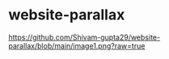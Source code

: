 # website-parallax
https://github.com/Shivam-gupta29/website-parallax/blob/main/image1.png?raw=true

